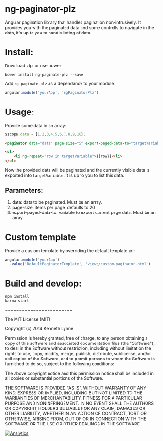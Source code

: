 ng-paginator-plz
========================

Angular pagination library that handles pagination non-intrusively.
It provides you with the paginated data and some controlls to navigate in the data,
it's up to you to handle listing of data.

# Install:
Download zip, or use bower

```
bower install ng-paginate-plz --save
```

Add `ng-paginate-plz` as a dependancy to your module.
```javascript
angular.module('yourApp', 'ngPaginatorPlz')
```
# Usage:
Provide some data in an array:

```javascript
$scope.data = [1,2,3,4,5,6,7,8,9,10];
```

```html
<paginator data="data" page-size="5" export-paged-data-to="targetVariable"></paginator>

<ul>
    <li ng-repeat="row in targetVariable">{{row}}</li>
</ul>
```

Now the provided data will be paginated and the currently visible data is exported into `targetVariable`.
It is up to you to list this data.

## Parameters:
1.  data: data to be paginated. Must be an array.
2.  page-size: items per page, defaults to 20
3.  export-paged-data-to: variable to export current page data. Must be an array.

# Custom template
Provide a custom template by overriding the default template url:
```javascript
angular.module('yourApp')
  .value('DefaultPaginatorTemplate', 'views/custom-paginator.html')
```

# Build and develop:

```
npm install
karma start
```

========================

The MIT License (MIT)

Copyright (c) 2014 Kenneth Lynne

Permission is hereby granted, free of charge, to any person obtaining a copy of
this software and associated documentation files (the "Software"), to deal in
the Software without restriction, including without limitation the rights to
use, copy, modify, merge, publish, distribute, sublicense, and/or sell copies of
the Software, and to permit persons to whom the Software is furnished to do so,
subject to the following conditions:

The above copyright notice and this permission notice shall be included in all
copies or substantial portions of the Software.

THE SOFTWARE IS PROVIDED "AS IS", WITHOUT WARRANTY OF ANY KIND, EXPRESS OR
IMPLIED, INCLUDING BUT NOT LIMITED TO THE WARRANTIES OF MERCHANTABILITY, FITNESS
FOR A PARTICULAR PURPOSE AND NONINFRINGEMENT. IN NO EVENT SHALL THE AUTHORS OR
COPYRIGHT HOLDERS BE LIABLE FOR ANY CLAIM, DAMAGES OR OTHER LIABILITY, WHETHER
IN AN ACTION OF CONTRACT, TORT OR OTHERWISE, ARISING FROM, OUT OF OR IN
CONNECTION WITH THE SOFTWARE OR THE USE OR OTHER DEALINGS IN THE SOFTWARE.


[![Analytics](https://ga-beacon.appspot.com/UA-46835353-1/kl-ng-paginator/README)](https://github.com/igrigorik/ga-beacon)